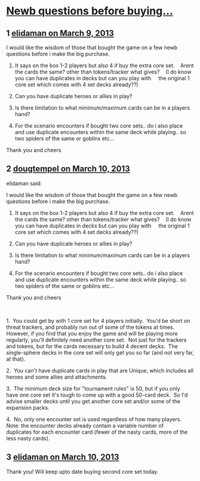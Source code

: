 # [Newb questions before buying…](https://community.fantasyflightgames.com/topic/80521-newb-questions-before-buying%E2%80%A6/)

## 1 [elidaman on March 9, 2013](https://community.fantasyflightgames.com/topic/80521-newb-questions-before-buying%E2%80%A6/?do=findComment&comment=771992)

I would like the wisdom of those that bought the game on a few newb questions before i make the big purchase.

1. It says on the box 1-2 players but also 4 if buy the extra core set.
   Arent the cards the same? other than tokens/tracker what gives?
   (I do know you can have duplicates in decks but can you play with
    the original 1 core set which comes with 4 set decks already??)

2. Can you have duplicate heroes or allies in play?

3. Is there limitation to what minimum/maximum cards can be in a players
   hand?

4. For the scenario encounters if bought two core sets.. do i also place
   and use duplicate encounters within the same deck while playing.. so
   two spiders of the same or goblins etc…

Thank you and cheers

## 2 [dougtempel on March 10, 2013](https://community.fantasyflightgames.com/topic/80521-newb-questions-before-buying%E2%80%A6/?do=findComment&comment=772035)

elidaman said:

I would like the wisdom of those that bought the game on a few newb questions before i make the big purchase.

1. It says on the box 1-2 players but also 4 if buy the extra core set.
   Arent the cards the same? other than tokens/tracker what gives?
   (I do know you can have duplicates in decks but can you play with
    the original 1 core set which comes with 4 set decks already??)

2. Can you have duplicate heroes or allies in play?

3. Is there limitation to what minimum/maximum cards can be in a players
   hand?

4. For the scenario encounters if bought two core sets.. do i also place
   and use duplicate encounters within the same deck while playing.. so
   two spiders of the same or goblins etc…

Thank you and cheers



 

1.  You could get by with 1 core set for 4 players initially.  You'd be short on threat trackers, and probably run out of some of the tokens at times.  However, if you find that you enjoy the game and will be playing more regularly, you'll definitely need another core set.  Not just for the trackers and tokens, but for the cards necessary to build 4 decent decks.  The single-sphere decks in the core set will only get you so far (and not very far, at that).

2.  You can't have duplicate cards in play that are Unique, which includes all heroes and some allies and attachments.

3.  The minimum deck size for "tournament rules" is 50, but if you only have one core set it's tough to come up with a good 50-card deck.  So I'd advise smaller decks until you get another core set and/or some of the expansion packs.

4.  No, only one encounter set is used regardless of how many players.  Note: the encounter decks already contain a variable number of duplicates for each encounter card (fewer of the nasty cards, more of the less nasty cards).

## 3 [elidaman on March 10, 2013](https://community.fantasyflightgames.com/topic/80521-newb-questions-before-buying%E2%80%A6/?do=findComment&comment=772085)

Thank you! Will keep upto date buying second core set today.

